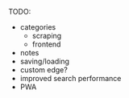 TODO:

- categories
  - scraping
  - frontend
- notes
- saving/loading
- custom edge?
- improved search performance
- PWA
